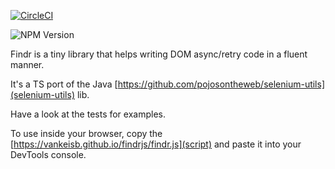 [![CircleCI](https://circleci.com/gh/pojosontheweb/selenium-utils/tree/develop.svg?style=svg)](https://circleci.com/gh/pojosontheweb/selenium-utils/tree/develop)

![NPM Version](https://img.shields.io/npm/v/findrjs)

Findr is a tiny library that helps writing DOM async/retry code in a fluent manner.

It's a TS port of the Java [https://github.com/pojosontheweb/selenium-utils](selenium-utils) lib.

Have a look at the tests for examples. 

To use inside your browser, copy the [https://vankeisb.github.io/findrjs/findr.js](script)
and paste it into your DevTools console.